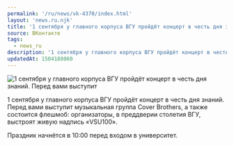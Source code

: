 ```yaml
---
permalink: '/ru/news/vk-4370/index.html'
layout: 'news.ru.njk'
title: '1 сентября у главного корпуса ВГУ пройдёт концерт в честь дня знаний.'
source: ВКонтакте
tags:
  - news_ru
description: '1 сентября у главного корпуса ВГУ пройдёт концерт в честь дня знаний.'
updatedAt: 1504188060
---
```

![1 сентября у главного корпуса ВГУ пройдёт концерт в честь дня знаний. Перед вами выступит](https://sun9-4.userapi.com/impf/c840730/v840730615/15d2/zIuhOIzvwPY.jpg?size=800x530&quality=96&proxy=1&sign=50c88d0d29da6a9ce43dc165f7e73236&c_uniq_tag=1kvLvvbIM3Hu2yarLdRkLdSTCyQ522_LsPWowHAjm24&type=album)

1 сентября у главного корпуса ВГУ пройдёт концерт в честь дня знаний. Перед вами выступит музыкальная группа Cover Brothers, а также состоится флешмоб: организаторы, в преддверии столетия ВГУ, выстроят живую надпись «VSU100».

Праздник начнётся в 10:00 перед входом в университет.
